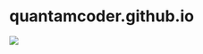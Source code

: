 # quantamcoder.github.io

<!DOCTYPE html>
<html>
  <head>
    <meta charset="utf-8">
    <title>Web Devlopment project</title>
  </head>
  <body><nav><a href="#" class="logo">
        <img src="GettyImages-942494284](https://user-images.githubusercontent.com/83331755/116359662-af634000-a81c-11eb-9d76-eb15c6c043a5.png">
  </body>
</html>  
